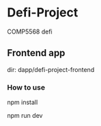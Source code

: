 # Defi-Project
COMP5568 defi

## Frontend app
dir: dapp/defi-project-frontend

### How to use
npm install

npm run dev
